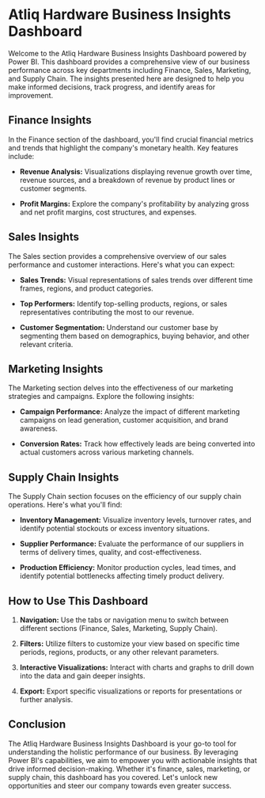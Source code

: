 # Atliq Hardware Business Insights Dashboard

Welcome to the Atliq Hardware Business Insights Dashboard powered by Power BI. This dashboard provides a comprehensive view of our business performance across key departments including Finance, Sales, Marketing, and Supply Chain. The insights presented here are designed to help you make informed decisions, track progress, and identify areas for improvement. 

## Finance Insights

In the Finance section of the dashboard, you'll find crucial financial metrics and trends that highlight the company's monetary health. Key features include:

- **Revenue Analysis:** Visualizations displaying revenue growth over time, revenue sources, and a breakdown of revenue by product lines or customer segments.
  
- **Profit Margins:** Explore the company's profitability by analyzing gross and net profit margins, cost structures, and expenses.
  
## Sales Insights

The Sales section provides a comprehensive overview of our sales performance and customer interactions. Here's what you can expect:

- **Sales Trends:** Visual representations of sales trends over different time frames, regions, and product categories.
  
- **Top Performers:** Identify top-selling products, regions, or sales representatives contributing the most to our revenue.
  
- **Customer Segmentation:** Understand our customer base by segmenting them based on demographics, buying behavior, and other relevant criteria.
  
## Marketing Insights

The Marketing section delves into the effectiveness of our marketing strategies and campaigns. Explore the following insights:

- **Campaign Performance:** Analyze the impact of different marketing campaigns on lead generation, customer acquisition, and brand awareness.
  
- **Conversion Rates:** Track how effectively leads are being converted into actual customers across various marketing channels.
    
## Supply Chain Insights

The Supply Chain section focuses on the efficiency of our supply chain operations. Here's what you'll find:

- **Inventory Management:** Visualize inventory levels, turnover rates, and identify potential stockouts or excess inventory situations.
  
- **Supplier Performance:** Evaluate the performance of our suppliers in terms of delivery times, quality, and cost-effectiveness.
  
- **Production Efficiency:** Monitor production cycles, lead times, and identify potential bottlenecks affecting timely product delivery.
  
## How to Use This Dashboard

1. **Navigation:** Use the tabs or navigation menu to switch between different sections (Finance, Sales, Marketing, Supply Chain).
   
2. **Filters:** Utilize filters to customize your view based on specific time periods, regions, products, or any other relevant parameters.
   
3. **Interactive Visualizations:** Interact with charts and graphs to drill down into the data and gain deeper insights.
   
4. **Export:** Export specific visualizations or reports for presentations or further analysis.
   

## Conclusion

The Atliq Hardware Business Insights Dashboard is your go-to tool for understanding the holistic performance of our business. By leveraging Power BI's capabilities, we aim to empower you with actionable insights that drive informed decision-making. Whether it's finance, sales, marketing, or supply chain, this dashboard has you covered. Let's unlock new opportunities and steer our company towards even greater success.



